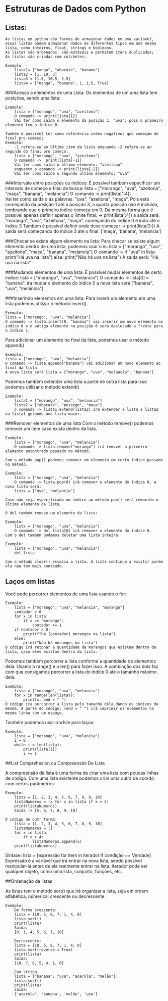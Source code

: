 
# Estruturas de Dados com Python

## Listas:
	As listas em python são formas de armazenar dados em uma variável, essas listas podem armazenar dados de diferentes tipos em uma mesma lista, como inteiros, float, strings e booleans.
	As listas são ordenadas, são mutáveis e permitem itens duplicados;
	As listas são criadas com colchetes:
    
	Exemplo
		lista1= ["manga", "abacate", "banana"]
		lista2 = [1, 10, 3]
		lista3 = [1.5, 10.5, 2.5]
		lista4 = ["manga", "banana", 1, 1.5, True]
        
###Acesso a elementos de uma Lista:
    Os elementos de um uma lista tem posições, sendo uma lista:
    
	Exemplo:
		lista = ["morango", "uva", "azeitona"]
		O comando -> print(lista[1])
		Vai ter como saída o elemento da posição 1: "uva", pois o primeiro elemento tem o índice 0.
	
	Também é possível ter como referência index negativos que começam do final pro começo;
	Exemplo:
		-1 refere-se ao último item da lista enquando -2 refere-se ao segundo do final pro começo:
		lista = ["morango", "uva", "azeitona"]
		O comando ->  print(lista[-1])
		Vai ter como saída o último elemento: "azeitona"
		enquanto o comando -> print(lista[-2])
		Vai ter como saída o segundo último elemento: "uva"

###Intervalo entre posições ou índices:
	É possível também especificar um intervalo de começo e final de busca:
	lista = ["morango", "uva", "azeitona", "maça", "banana", "melancia"]
	O comando -> print(lista[1:4])		
	Vai ter como saída o as palavras: "uva", "azeitona", "maça". Pois está começando da posição 1 até a posição 3, a quarta posição não é incluída, lembrando que o primeiro índice começa em 0;
	Da mesma forma que é possível apenas definir apenas o limite final:
	-> print(lista[:4])
	a saída será: "morango", "uva", "azeitona", "maça". começando do índice 0 e indo até o índice 3
	Também é possível definir onde deve começar
	-> print(lista[3:])
	A saída será começando do índice 3 até o final: ['maça', 'banana', 'melancia']

###Checar se existe algum elemento na lista:
	Para checar se existe algum elemento dentro de uma lista, podemos usar o in:
	lista = ["morango", "uva", "azeitona", "maça", "banana", "melancia"]
	O comando -> if "uva" in lista:
			print("Há uva na lista")
		     else:
			print("Não há uva na lista")
	A saída será: "Há uva na lista"

###Mudando elementos de uma lista:
	É possível mudar elementos de certo índice:
	lista = ["morango", "uva", "melancia"]
	O comando -> lista[0] = "banana", irá mudar o elemento do índice 0
	a nova lista será ["banana", "uva", "melancia"]

###Inserindo elementos em uma lista:
Para inserir um elemento em uma lista podemos utilizar o método insert().

    Exemplo:    
	lista = ["morango", "uva", "melancia"]
	O comando -> lista.insert(0, “banana”) vai inserir um novo elemento no índice 0 e o antigo elemento na posição 0 será deslocado a frente para o índice 1.

Para adicionar um elemento no final da lista, podemos usar o método append()

    Exemplo:
    lista = ["morango", "uva", "melancia"]
    O comando -> lista.append("banana") vai adicionar um novo elemento ao final da lista.
    A nova lista será lista = ["morango", "uva", "melancia", "banana"]
    
Podemos também extender uma lista a partir de outra lista
para isso podemos utilizar o método extend()
    
    Exemplo:
        lista1 = ["morango", "uva", "melancia"]
        lista2 = ["abacate", "pessego", "maça"]
        o comando -> lista1.extend(lista2) Ira extender a lista a lista2 na lista1 gerando uma lista maior.

###Remover elementos de uma lista
    Com o método remove() podemos remover um item caso exista dentro da lista.
    
    Exemplo:
        lista = ["morango", "uva", "melancia"]
        O comando -> lista.remove("morango") irá remover o primeiro elemento encontrado pasasdo no método.
    
    Com o método pop() podemos remover um elemento em certo índice passado no método.
    
    Exemplo:
        lista = ["morango", "uva", "melancia"]
        O comando -> lista.pop(0) irá remover o elemento do índice 0. a nova lista será:
        lista = ["uva", "melancia"]
        
    Caso não seja especificado um índice ao método pop() será removido o último elemento da lista.

    O del também remove um elemento da lista:
    
    Exemplo:
        lista = ["morango", "uva", "melancia"]
        O comando -> del lista[0] irá remover o elemento do índice 0.
    Com o del também podemos deletar uma lista inteira:
    
    Exemplo:
        lista = ["morango", "uva", "melancia"]
        del lista

    Com o método clear() esvazia a lista. A lista continua a existir porém ela não tem mais conteúdo.
    
## Laços em listas
Você pode percorrer elementos de uma lista usando o for:
    
    Exemplo:
        lista = ["morango", "uva", "melancia", "morango"]
        contador = 0
        for x in lista:
            if x == "morango":
                contador += 1
        if contador > 0:
            print(f"Há {contador} morangos na lista")
        else:
            print("Não há morangos na lista")
    O código irá retonar a quantidade de morangos que existem dentro da lista, caso eles existam dentro da lista.

Podemos também percorrer a lista conforme a quantidade de elementos dela. Usamo o range() e o len() para fazer isso.
A combinção dos dois faz com que consigamos percorrer a lista do índice 0 até o tamanho máximo dela.
    
    Exemplo:
        lista = ["morango", "uva", "melancia"]
        for x in range(len(lista)):
            print(x, end = " ")
    O código ira percorrer a lista pelo tamanho dela dando os índices da mesma. A parte do código: (end = " ") irá imprimir os elementos na mesma linha com um espaço. 
    
Também podemos usar o while para laços:
    
    Exemplo:
        lista = ["morango", "uva", "melancia"]
        i = 0
        while i < len(lista):
            print(lista[i])
            i += 1
            
##List Comprehesion ou Compreensão De Lista

A compreensão de lista é uma forma de criar uma lista com poucas linhas de código.
Com uma lista existente podemos criar uma outra de acordo com certos parâmetros:
    
    Exemplo:
        lista = [1, 2, 3, 4, 5, 6, 7, 8, 9, 10]
        listaNumeros = [x for x in lista if x > 4]
        print(listaNumeros)
        Saída -> [5, 6, 7, 8, 9, 10]
        
    O código de outr forma:
        lista = [1, 2, 3, 4, 5, 6, 7, 8, 9, 10]
        listaNumeros = []
        for x in lista:
            if x > 4:
                listaNumeros.append(x)
        print(listaNumeros)
        
Sintaxe: 
    lista = [expressão for item in iterador if condição == Verdade]
Expressão é a variável que irá entrar na nova lista, sendo possível manipular-lá antes de ela realmente entrar na lista.
Iterador pode ser qualquer objeto, como uma lista, conjunto, funções, etc.

##Ordenação de listas

As listas tem o método sort() que irá organizar a lista, seja em ordem alfabética, númerica: crescente ou decrescente.
    
    Exemplo:
        De forma crescente:
        lista = [10, 5, 6, 7, 1, 4, 0]
        lista.sort()
        print(lista)
        Saída:
        [0, 1, 4, 5, 6, 7, 10]
        
        Decrescente:
        lista = [10, 5, 6, 7, 1, 4, 0]
        lista.sort(reverse = True)
        print(lista)
        Saída:
        [10, 7, 6, 5, 4, 1, 0]
        
        Com string:
        lista = ["banana", "uva", "acerola", "melão"]
        lista.sort()
        print(lista)
        saída:
        ['acerola', 'banana', 'melão', 'uva']
        
